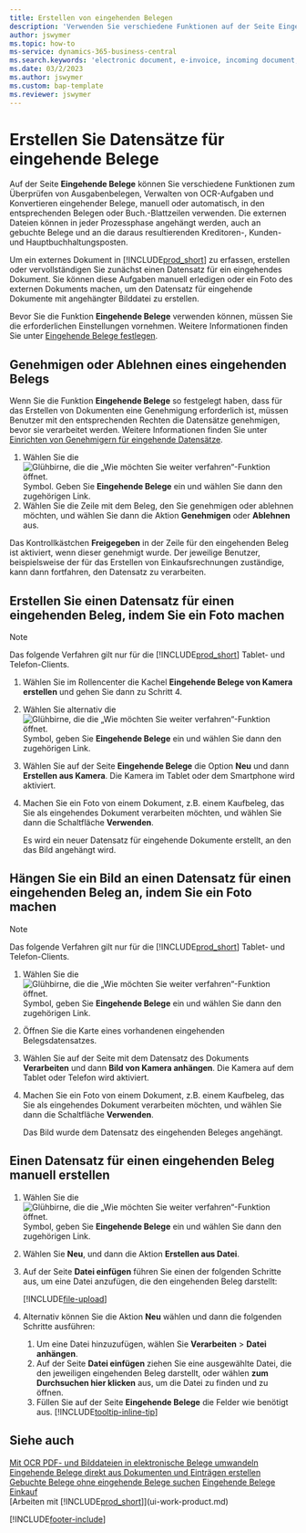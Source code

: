 ```yaml
---
title: Erstellen von eingehenden Belegen
description: 'Verwenden Sie verschiedene Funktionen auf der Seite Eingehende Belege, um Spesenbelege zu prüfen, OCR-Aufgaben zu verwalten, eingehende Beleg-Dateien zu konvertieren und externe Dateien anzuhängen.'
author: jswymer
ms.topic: how-to
ms-service: dynamics-365-business-central
ms.search.keywords: 'electronic document, e-invoice, incoming document, OCR, ecommerce, document exchange, import invoice'
ms.date: 03/2/2023
ms.author: jswymer
ms.custom: bap-template
ms.reviewer: jswymer
---
```

# <a name="create-incoming-document-records"></a>Erstellen Sie Datensätze für eingehende Belege

Auf der Seite **Eingehende Belege** können Sie verschiedene Funktionen zum Überprüfen von Ausgabenbelegen, Verwalten von OCR-Aufgaben und Konvertieren eingehender Belege, manuell oder automatisch, in den entsprechenden Belegen oder Buch.-Blattzeilen verwenden. Die externen Dateien können in jeder Prozessphase angehängt werden, auch an gebuchte Belege und an die daraus resultierenden Kreditoren-, Kunden- und Hauptbuchhaltungsposten.

Um ein externes Dokument in [!INCLUDE[prod_short](includes/prod_short.md)] zu erfassen, erstellen oder vervollständigen Sie zunächst einen Datensatz für ein eingehendes Dokument. Sie können diese Aufgaben manuell erledigen oder ein Foto des externen Dokuments machen, um den Datensatz für eingehende Dokumente mit angehängter Bilddatei zu erstellen.

Bevor Sie die Funktion **Eingehende Belege** verwenden können, müssen Sie die erforderlichen Einstellungen vornehmen. Weitere Informationen finden Sie unter [Eingehende Belege festlegen](across-how-setup-income-documents.md).

## <a name="approve-or-reject-an-incoming-document"></a>Genehmigen oder Ablehnen eines eingehenden Belegs

Wenn Sie die Funktion **Eingehende Belege** so festgelegt haben, dass für das Erstellen von Dokumenten eine Genehmigung erforderlich ist, müssen Benutzer mit den entsprechenden Rechten die Datensätze genehmigen, bevor sie verarbeitet werden. Weitere Informationen finden Sie unter [Einrichten von Genehmigern für eingehende Datensätze](across-how-setup-income-documents.md#to-set-up-approvers-of-incoming-document-records).

1. Wählen Sie die ![Glühbirne, die die „Wie möchten Sie weiter verfahren“-Funktion öffnet.](media/ui-search/search_small.png "Sagen Sie mir, was Sie tun möchten") Symbol. Geben Sie **Eingehende Belege** ein und wählen Sie dann den zugehörigen Link.
2. Wählen Sie die Zeile mit dem Beleg, den Sie genehmigen oder ablehnen möchten, und wählen Sie dann die Aktion **Genehmigen** oder **Ablehnen** aus.

Das Kontrollkästchen **Freigegeben** in der Zeile für den eingehenden Beleg ist aktiviert, wenn dieser genehmigt wurde. Der jeweilige Benutzer, beispielsweise der für das Erstellen von Einkaufsrechnungen zuständige, kann dann fortfahren, den Datensatz zu verarbeiten.

## <a name="create-an-incoming-document-record-by-taking-a-photo"></a>Erstellen Sie einen Datensatz für einen eingehenden Beleg, indem Sie ein Foto machen

> [!NOTE]  
> Das folgende Verfahren gilt nur für die [!INCLUDE[prod_short](includes/prod_short.md)] Tablet- und Telefon-Clients.

1. Wählen Sie im Rollencenter die Kachel **Eingehende Belege von Kamera erstellen** und gehen Sie dann zu Schritt 4.
2. Wählen Sie alternativ die ![Glühbirne, die die „Wie möchten Sie weiter verfahren“-Funktion öffnet.](media/ui-search/search_small.png "Sagen Sie mir, was Sie tun möchten") Symbol, geben Sie **Eingehende Belege** ein und wählen Sie dann den zugehörigen Link.
3. Wählen Sie auf der Seite **Eingehende Belege** die Option **Neu** und dann **Erstellen aus Kamera**. Die Kamera im Tablet oder dem Smartphone wird aktiviert.
4. Machen Sie ein Foto von einem Dokument, z.B. einem Kaufbeleg, das Sie als eingehendes Dokument verarbeiten möchten, und wählen Sie dann die Schaltfläche **Verwenden**.

    Es wird ein neuer Datensatz für eingehende Dokumente erstellt, an den das Bild angehängt wird.

## <a name="attach-an-image-to-an-incoming-document-record-by-taking-a-photo"></a>Hängen Sie ein Bild an einen Datensatz für einen eingehenden Beleg an, indem Sie ein Foto machen

> [!NOTE]  
> Das folgende Verfahren gilt nur für die [!INCLUDE[prod_short](includes/prod_short.md)] Tablet- und Telefon-Clients.

1. Wählen Sie die ![Glühbirne, die die „Wie möchten Sie weiter verfahren“-Funktion öffnet.](media/ui-search/search_small.png "Sagen Sie mir, was Sie tun möchten") Symbol, geben Sie **Eingehende Belege** ein und wählen Sie dann den zugehörigen Link.
2. Öffnen Sie die Karte eines vorhandenen eingehenden Belegsdatensatzes.
3. Wählen Sie auf der Seite mit dem Datensatz des Dokuments **Verarbeiten** und dann **Bild von Kamera anhängen**. Die Kamera auf dem Tablet oder Telefon wird aktiviert.
4. Machen Sie ein Foto von einem Dokument, z.B. einem Kaufbeleg, das Sie als eingehendes Dokument verarbeiten möchten, und wählen Sie dann die Schaltfläche **Verwenden**.

    Das Bild wurde dem Datensatz des eingehenden Beleges angehängt.

## <a name="create-an-incoming-document-record-manually"></a>Einen Datensatz für einen eingehenden Beleg manuell erstellen

1. Wählen Sie die ![Glühbirne, die die „Wie möchten Sie weiter verfahren“-Funktion öffnet.](media/ui-search/search_small.png "Was möchten Sie tun?") Symbol, geben Sie **Eingehende Belege** ein und wählen Sie dann den zugehörigen Link.
2. Wählen Sie **Neu**, und dann die Aktion **Erstellen aus Datei**.  
3. Auf der Seite **Datei einfügen** führen Sie einen der folgenden Schritte aus, um eine Datei anzufügen, die den eingehenden Beleg darstellt:

   [!INCLUDE[file-upload](includes/file-upload.md)]

4. Alternativ können Sie die Aktion **Neu** wählen und dann die folgenden Schritte ausführen:

    1. Um eine Datei hinzuzufügen, wählen Sie **Verarbeiten** > **Datei anhängen**.
    2. Auf der Seite **Datei einfügen** ziehen Sie eine ausgewählte Datei, die den jeweiligen eingehenden Beleg darstellt, oder wählen **zum Durchsuchen hier klicken** aus, um die Datei zu finden und zu öffnen.
    3. Füllen Sie auf der Seite **Eingehende Belege** die Felder wie benötigt aus. [!INCLUDE[tooltip-inline-tip](includes/tooltip-inline-tip_md.md)]

## <a name="see-also"></a>Siehe auch

[Mit OCR PDF- und Bilddateien in elektronische Belege umwandeln](across-how-use-ocr-pdf-images-files.md)
[Eingehende Belege direkt aus Dokumenten und Einträgen erstellen](across-how-connect-disconnect-income-document-records.md)
[Gebuchte Belege ohne eingehende Belege suchen](across-how-find-posted-documents-without-income-document-records.md)
[Eingehende Belege](across-income-documents.md)  
[Einkauf](purchasing-manage-purchasing.md)  
[Arbeiten mit [!INCLUDE[prod_short](includes/prod_short.md)]](ui-work-product.md)


[!INCLUDE[footer-include](includes/footer-banner.md)]
